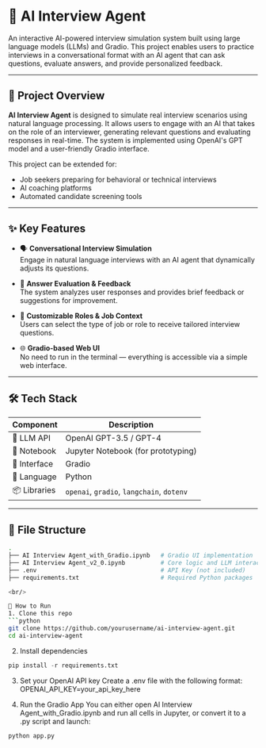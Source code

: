 # 🧠 AI Interview Agent

An interactive AI-powered interview simulation system built using large language models (LLMs) and Gradio. This project enables users to practice interviews in a conversational format with an AI agent that can ask questions, evaluate answers, and provide personalized feedback.

---

## 📌 Project Overview

**AI Interview Agent** is designed to simulate real interview scenarios using natural language processing. It allows users to engage with an AI that takes on the role of an interviewer, generating relevant questions and evaluating responses in real-time. The system is implemented using OpenAI's GPT model and a user-friendly Gradio interface.

This project can be extended for:
- Job seekers preparing for behavioral or technical interviews
- AI coaching platforms
- Automated candidate screening tools

---

## ✨ Key Features

- 🗣️ **Conversational Interview Simulation**  
  Engage in natural language interviews with an AI agent that dynamically adjusts its questions.

- 🎯 **Answer Evaluation & Feedback**  
  The system analyzes user responses and provides brief feedback or suggestions for improvement.

- 🧠 **Customizable Roles & Job Context**  
  Users can select the type of job or role to receive tailored interview questions.

- 🌐 **Gradio-based Web UI**  
  No need to run in the terminal — everything is accessible via a simple web interface.

---

## 🛠️ Tech Stack

| Component        | Description                            |
|------------------|----------------------------------------|
| 🧠 LLM API        | OpenAI GPT-3.5 / GPT-4                 |
| 🧪 Notebook       | Jupyter Notebook (for prototyping)     |
| 🎨 Interface      | Gradio                                |
| 🐍 Language       | Python                                 |
| 📦 Libraries      | `openai`, `gradio`, `langchain`, `dotenv` |

---

## 📂 File Structure

```bash
.
├── AI Interview Agent_with_Gradio.ipynb   # Gradio UI implementation
├── AI Interview Agent_v2_0.ipynb          # Core logic and LLM interaction
├── .env                                   # API Key (not included)
├── requirements.txt                       # Required Python packages

<br/>

🚀 How to Run
1. Clone this repo
```python
git clone https://github.com/yourusername/ai-interview-agent.git
cd ai-interview-agent
```

2. Install dependencies
```python
pip install -r requirements.txt
```

3. Set your OpenAI API key
Create a .env file with the following format:
OPENAI_API_KEY=your_api_key_here


4. Run the Gradio App
You can either open AI Interview Agent_with_Gradio.ipynb and run all cells in Jupyter,
or convert it to a .py script and launch:
```python
python app.py
```
